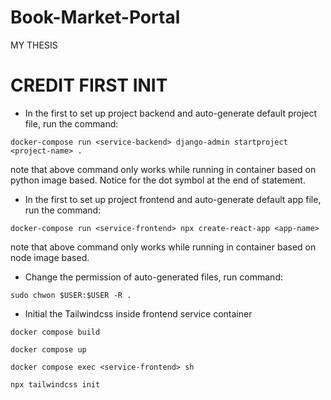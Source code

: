 # Book-Market-Portal
MY THESIS

# CREDIT FIRST INIT
- In the first to set up project backend and auto-generate default project file, run the command:
```
docker-compose run <service-backend> django-admin startproject <project-name> .

```
note that above command only works while running in container based on python image based. Notice for the dot symbol at the end of statement.
- In the first to set up project frontend and auto-generate default app file, run the command:
```
docker-compose run <service-frontend> npx create-react-app <app-name>

```
note that above command only works while running in container based on node image based.
- Change the permission of auto-generated files, run command:
```
sudo chwon $USER:$USER -R .

```
- Initial the Tailwindcss inside frontend service container
```
docker compose build

docker compose up

docker compose exec <service-frontend> sh

npx tailwindcss init

```